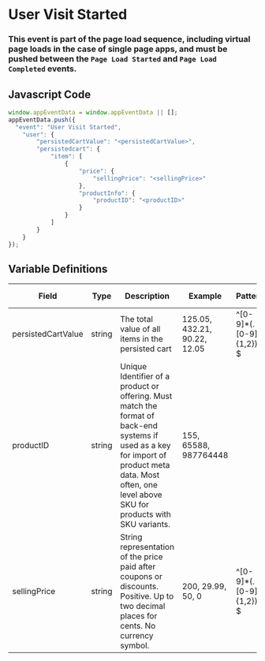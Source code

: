 # User Visit Started

### This event is part of the page load sequence, including virtual page loads in the case of single page apps, and must be pushed between the `Page Load Started` and `Page Load Completed` events.

## Javascript Code
```js
window.appEventData = window.appEventData || [];
appEventData.push({
  "event": "User Visit Started",
    "user": {
        "persistedCartValue": "<persistedCartValue>",
        "persistedcart": {
            "item": [
                {
                    "price": {
                        "sellingPrice": "<sellingPrice>"
                    },
                    "productInfo": {
                        "productID": "<productID>"
                    }
                }
            ]
        }
    }
});
```

## Variable Definitions

|Field|Type|Description|Example|Pattern|Min Length|Max Length|Minimum|Maximum|Multiple Of|
| --- | --- | --- | --- | --- | --- | --- | --- | --- | --- |
|persistedCartValue|string|The total value of all items in the persisted cart|125.05, 432.21, 90.22, 12.05|^[0-9]*(\.[0-9]{1,2})?$||||||
|productID|string|Unique Identifier of a product or offering.  Must match the format of back-end systems if used as a key for import of product meta data. Most often, one level above SKU for products with SKU variants. |155, 65588, 987764448|||||||
|sellingPrice|string|String representation of the price paid after coupons or discounts. Positive. Up to two decimal places for cents. No currency symbol.|200, 29.99, 50, 0|^[0-9]*(\.[0-9]{1,2})?$||||||



